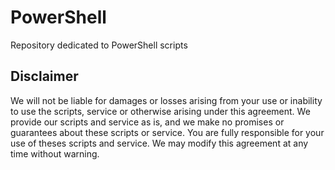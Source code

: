 # PowerShell
Repository dedicated to PowerShell scripts

## Disclaimer
We will not be liable for damages or losses arising from your use or inability to use the scripts, service or otherwise arising under this agreement. We provide our scripts and service as is, and we make no promises or guarantees about these scripts or service. You are fully responsible for your use of theses scripts and service. We may modify this agreement at any time without warning.
